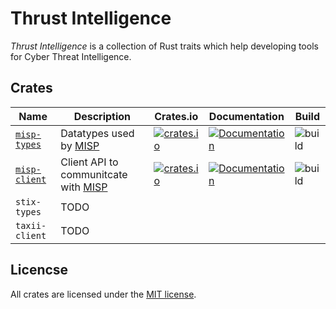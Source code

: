 # Thrust Intelligence
*Thrust Intelligence* is a collection of  Rust traits which help developing tools for Cyber Threat Intelligence.

## Crates

| Name               | Description                     | Crates.io | Documentation  | Build |
|--------------------|-------------------------------|-----------|----------------|-------|
| [`misp-types`](./misp-types)           | Datatypes used by [MISP](https://www.misp-project.org/)    | [![crates.io](https://img.shields.io/crates/v/misp-types.svg)](https://crates.io/crates/misp-types) | [![Documentation](https://docs.rs/misp-types/badge.svg)](https://docs.rs/misp-types) | ![build](https://github.com/krial057/thurst-intelligence/workflows/misp-types/badge.svg?branch=master&event=push) |
| [`misp-client`](./misp-client) |  Client API to communitcate with [MISP](https://www.misp-project.org/)    | [![crates.io](https://img.shields.io/crates/v/misp-client.svg)](https://crates.io/crates/misp-client) | [![Documentation](https://docs.rs/misp-client/badge.svg)](https://docs.rs/misp-client) | ![build](https://github.com/krial057/thurst-intelligence/workflows/misp-client/badge.svg?branch=master&event=push) |
| `stix-types`     | TODO | | |  |
| `taxii-client`   | TODO | | |  |

## Licencse

All crates are licensed under the [MIT license](http://opensource.org/licenses/MIT).